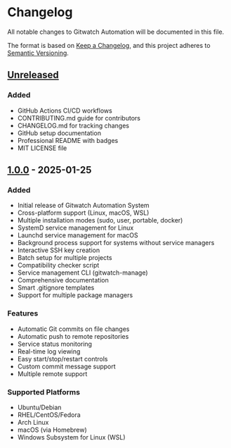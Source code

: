 # Changelog

All notable changes to Gitwatch Automation will be documented in this file.

The format is based on [Keep a Changelog](https://keepachangelog.com/en/1.0.0/),
and this project adheres to [Semantic Versioning](https://semver.org/spec/v2.0.0.html).

## [Unreleased]

### Added
- GitHub Actions CI/CD workflows
- CONTRIBUTING.md guide for contributors
- CHANGELOG.md for tracking changes
- GitHub setup documentation
- Professional README with badges
- MIT LICENSE file

## [1.0.0] - 2025-01-25

### Added
- Initial release of Gitwatch Automation System
- Cross-platform support (Linux, macOS, WSL)
- Multiple installation modes (sudo, user, portable, docker)
- SystemD service management for Linux
- Launchd service management for macOS
- Background process support for systems without service managers
- Interactive SSH key creation
- Batch setup for multiple projects
- Compatibility checker script
- Service management CLI (gitwatch-manage)
- Comprehensive documentation
- Smart .gitignore templates
- Support for multiple package managers

### Features
- Automatic Git commits on file changes
- Automatic push to remote repositories
- Service status monitoring
- Real-time log viewing
- Easy start/stop/restart controls
- Custom commit message support
- Multiple remote support

### Supported Platforms
- Ubuntu/Debian
- RHEL/CentOS/Fedora
- Arch Linux
- macOS (via Homebrew)
- Windows Subsystem for Linux (WSL)

[Unreleased]: https://github.com/JeremyWhittaker/gitwatch_automation/compare/v1.0.0...HEAD
[1.0.0]: https://github.com/JeremyWhittaker/gitwatch_automation/releases/tag/v1.0.0